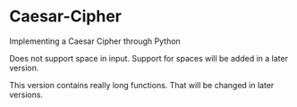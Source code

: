 # Caesar-Cipher
Implementing a Caesar Cipher through Python

Does not support space in input. Support for spaces will be added in a later version.

This version contains really long functions. That will be changed in later versions.
